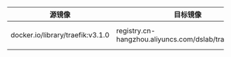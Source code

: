 | 源镜像 | 目标镜像 | 运行时间 |
|---|---|---|
| docker.io/library/traefik:v3.1.0 | registry.cn-hangzhou.aliyuncs.com/dslab/traefik:v3.1.0 | 2025-03-14 02:23:16 |
